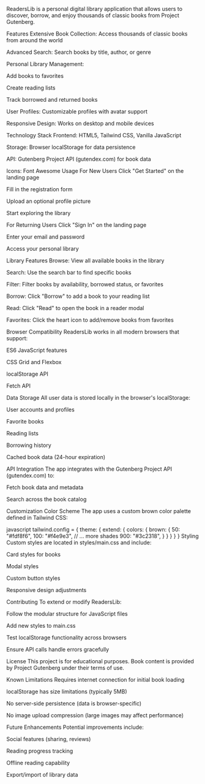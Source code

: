 ReadersLib is a personal digital library application that allows users to discover, borrow, and enjoy thousands of classic books from Project Gutenberg.

Features
Extensive Book Collection: Access thousands of classic books from around the world

Advanced Search: Search books by title, author, or genre

Personal Library Management:

Add books to favorites

Create reading lists

Track borrowed and returned books

User Profiles: Customizable profiles with avatar support

Responsive Design: Works on desktop and mobile devices

Technology Stack
Frontend: HTML5, Tailwind CSS, Vanilla JavaScript

Storage: Browser localStorage for data persistence

API: Gutenberg Project API (gutendex.com) for book data

Icons: Font Awesome
Usage
For New Users
Click "Get Started" on the landing page

Fill in the registration form

Upload an optional profile picture

Start exploring the library

For Returning Users
Click "Sign In" on the landing page

Enter your email and password

Access your personal library

Library Features
Browse: View all available books in the library

Search: Use the search bar to find specific books

Filter: Filter books by availability, borrowed status, or favorites

Borrow: Click "Borrow" to add a book to your reading list

Read: Click "Read" to open the book in a reader modal

Favorites: Click the heart icon to add/remove books from favorites

Browser Compatibility
ReadersLib works in all modern browsers that support:

ES6 JavaScript features

CSS Grid and Flexbox

localStorage API

Fetch API

Data Storage
All user data is stored locally in the browser's localStorage:

User accounts and profiles

Favorite books

Reading lists

Borrowing history

Cached book data (24-hour expiration)

API Integration
The app integrates with the Gutenberg Project API (gutendex.com) to:

Fetch book data and metadata

Search across the book catalog

Customization
Color Scheme
The app uses a custom brown color palette defined in Tailwind CSS:

javascript
tailwind.config = {
  theme: {
    extend: {
      colors: {
        brown: {
          50: "#fdf8f6",
          100: "#f4e9e3",
          // ... more shades
          900: "#3c2318",
        }
      }
    }
  }
}
Styling
Custom styles are located in styles/main.css and include:

Card styles for books

Modal styles

Custom button styles

Responsive design adjustments

Contributing
To extend or modify ReadersLib:

Follow the modular structure for JavaScript files

Add new styles to main.css

Test localStorage functionality across browsers

Ensure API calls handle errors gracefully

License
This project is for educational purposes. Book content is provided by Project Gutenberg under their terms of use.

Known Limitations
Requires internet connection for initial book loading

localStorage has size limitations (typically 5MB)

No server-side persistence (data is browser-specific)

No image upload compression (large images may affect performance)

Future Enhancements
Potential improvements include:

Social features (sharing, reviews)

Reading progress tracking

Offline reading capability

Export/import of library data
